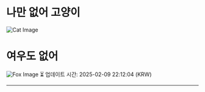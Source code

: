 
# 나만 없어 고양이

![Cat Image](https://cdn2.thecatapi.com/images/rYChTf8ab.jpg)

# 여우도 없어
![Fox Image](https://randomfox.ca/images/123.jpg)
⏳ 업데이트 시간: 2025-02-09 22:12:04 (KRW)

---
